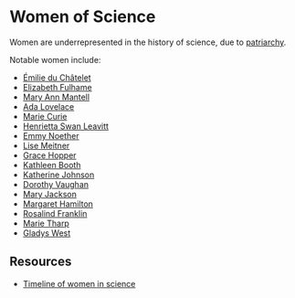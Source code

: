 # Women of Science

Women are underrepresented in the history of science, due to
[patriarchy](https://en.wikipedia.org/wiki/Patriarchy).

Notable women include:

- [Émilie du Châtelet](https://en.wikipedia.org/wiki/%C3%89milie_du_Ch%C3%A2telet)
- [Elizabeth Fulhame](https://en.wikipedia.org/wiki/Elizabeth_Fulhame)
- [Mary Ann Mantell](https://en.wikipedia.org/wiki/Mary_Ann_Mantell)
- [Ada Lovelace](https://en.wikipedia.org/wiki/Ada_Lovelace)
- [Marie Curie](https://en.wikipedia.org/wiki/Marie_Curie)
- [Henrietta Swan Leavitt](https://en.wikipedia.org/wiki/Henrietta_Swan_Leavitt)
- [Emmy Noether](https://en.wikipedia.org/wiki/Emmy_Noether)
- [Lise Meitner](https://en.wikipedia.org/wiki/Lise_Meitner)
- [Grace Hopper](https://en.wikipedia.org/wiki/Grace_Hopper)
- [Kathleen Booth](https://en.wikipedia.org/wiki/Kathleen_Booth)
- [Katherine Johnson](https://en.wikipedia.org/wiki/Katherine_Johnson)
- [Dorothy Vaughan](https://en.wikipedia.org/wiki/Dorothy_Vaughan)
- [Mary Jackson](https://en.wikipedia.org/wiki/Mary_Jackson_(engineer))
- [Margaret Hamilton](https://en.wikipedia.org/wiki/Margaret_Hamilton_%28software_engineer%29)
- [Rosalind Franklin](https://en.wikipedia.org/wiki/Rosalind_Franklin)
- [Marie Tharp](https://en.wikipedia.org/wiki/Marie_Tharp)
- [Gladys West](https://en.wikipedia.org/wiki/Gladys_West)

## Resources

- [Timeline of women in science](https://en.wikipedia.org/wiki/Timeline_of_women_in_science)
